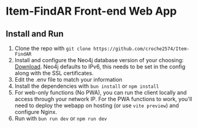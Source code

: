 # Item-FindAR Front-end Web App

## Install and Run
 1. Clone the repo with `git clone https://github.com/croche2574/Item-FindAR`
 2. Install and configure the Neo4j database version of your choosing: [Download](https://neo4j.com/deployment-center/#community). Neo4j defaults to IPv6, this needs to be set in the config along with the SSL certificates.
 3. Edit the .env file to match your information
 4. Install the dependencies with `bun install` or `npm install`
 4. For web-only functions (No PWA), you can run the client locally and access through your network IP. For the PWA functions to work, you'll need to deploy the webapp on hosting (or use `vite preview`) and configure Nginx.
 5. Run with `bun run dev` or `npm run dev`
